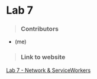 # Lab 7

> ### Contributors
- (me)

> ### Link to website
[Lab 7 - Network & ServiceWorkers](https://aashwinr.github.io/L7)
